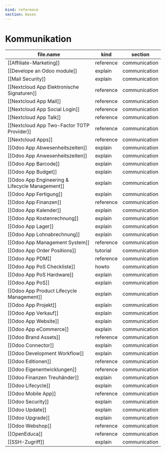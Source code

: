 ```yaml
---
kind: reference
section: bases
---
```


# Kommunikation

| file.name                                       | kind      | section       |
| ----------------------------------------------- | --------- | ------------- |
| [[Affiliate-Marketing]]                         | reference | communication |
| [[Develope an Odoo module]]                     | explain   | communication |
| [[Mail Security]]                               | explain   | communication |
| [[Nextcloud App Elektronische Signaturen]]      | reference | communication |
| [[Nextcloud App Mail]]                          | reference | communication |
| [[Nextcloud App Social Login]]                  | reference | communication |
| [[Nextcloud App Talk]]                          | reference | communication |
| [[Nextcloud App Two-Factor TOTP Provider]]      | reference | communication |
| [[Nextcloud Apps]]                              | reference | communication |
| [[Odoo App Abwesenheitszeiten]]                 | explain   | communication |
| [[Odoo App Anwesenheitszeiten]]                 | explain   | communication |
| [[Odoo App Barcode]]                            | explain   | communication |
| [[Odoo App Budget]]                             | explain   | communication |
| [[Odoo App Engineering & Lifecycle Management]] | explain   | communication |
| [[Odoo App Fertigung]]                          | explain   | communication |
| [[Odoo App Finanzen]]                           | reference | communication |
| [[Odoo App Kalender]]                           | explain   | communication |
| [[Odoo App Kostenrechnung]]                     | explain   | communication |
| [[Odoo App Lager]]                              | explain   | communication |
| [[Odoo App Lohnabrechnung]]                     | explain   | communication |
| [[Odoo App Management System]]                  | reference | communication |
| [[Odoo App Order Positions]]                    | tutorial  | communication |
| [[Odoo App PDM]]                                | reference | communication |
| [[Odoo App PoS Checkliste]]                     | howto     | communication |
| [[Odoo App PoS Hardware]]                       | explain   | communication |
| [[Odoo App PoS]]                                | explain   | communication |
| [[Odoo App Product Lifecycle Management]]       | explain   | communication |
| [[Odoo App Projekt]]                            | explain   | communication |
| [[Odoo App Verkauf]]                            | explain   | communication |
| [[Odoo App Website]]                            | explain   | communication |
| [[Odoo App eCommerce]]                          | explain   | communication |
| [[Odoo Brand Assets]]                           | reference | communication |
| [[Odoo Connector]]                              | explain   | communication |
| [[Odoo Development Workflow]]                   | explain   | communication |
| [[Odoo Editionen]]                              | reference | communication |
| [[Odoo Eigenentwicklungen]]                     | reference | communication |
| [[Odoo Finanzen Treuhänder]]                    | explain   | communication |
| [[Odoo Lifecycle]]                              | explain   | communication |
| [[Odoo Mobile App]]                             | reference | communication |
| [[Odoo Security]]                               | explain   | communication |
| [[Odoo Update]]                                 | explain   | communication |
| [[Odoo Upgrade]]                                | explain   | communication |
| [[Odoo Webshop]]                                | reference | communication |
| [[OpenEduca]]                                   | reference | communication |
| [[SSH-Zugriff]]                                 | explain   | communication |
